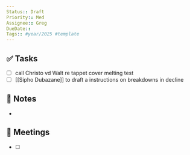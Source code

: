 ```yaml
---
Status:: Draft
Priority:: Med
Assignee:: Greg
DueDate:: 
Tags:: #year/2025 #template
---
```


## ✅ Tasks
- [ ] call Christo vd Walt re tappet cover melting test
- [ ] [[Sipho Dubazane]] to draft a instructions on breakdowns in decline

## 📝 Notes
-

## 📅 Meetings
- [ ]